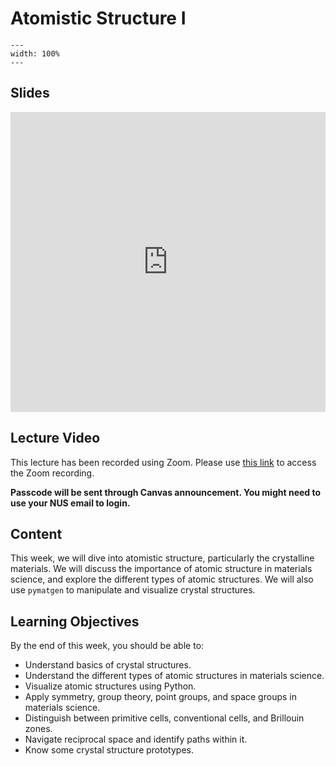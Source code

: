 # Atomistic Structure I
```{image} ../figures/atomistic_structure_title.jpeg
---
width: 100%
---
```

## Slides
<iframe src="https://docs.google.com/presentation/d/e/2PACX-1vSifIgqEQRdHvhXAF8AXd5TCAjYZ2rYv8BHs2ct1pnLP5VUrOnrcrTIDjDGMbmWbc6S5uDEy0jF9DYQ/embed?start=false&loop=false&delayms=3000" frameborder="0" width="100%" height="480" allowfullscreen="true" mozallowfullscreen="true" webkitallowfullscreen="true"></iframe>

## Lecture Video
This lecture has been recorded using Zoom. Please use [this link](https://nus-sg.zoom.us/rec/share/_8Hr_H3n16-Ppp9RZ-CSL0jHnMzIRvnYz-2kqWEtgd_v05b3Zjr8R3G-fg73GeSg.pl4E3rRI4ckYiHK5) to access the Zoom recording.

**Passcode will be sent through Canvas announcement. You might need to use your NUS email to login.**

## Content
This week, we will dive into atomistic structure, particularly the crystalline materials. We will discuss the importance of atomic structure in materials science, and explore the different types of atomic structures. We will also use `pymatgen` to manipulate and visualize crystal structures. 

## Learning Objectives
By the end of this week, you should be able to:

- Understand basics of crystal structures.
- Understand the different types of atomic structures in materials science.
- Visualize atomic structures using Python.
- Apply symmetry, group theory, point groups, and space groups in materials science.
- Distinguish between primitive cells, conventional cells, and Brillouin zones.
- Navigate reciprocal space and identify paths within it.
- Know some crystal structure prototypes.